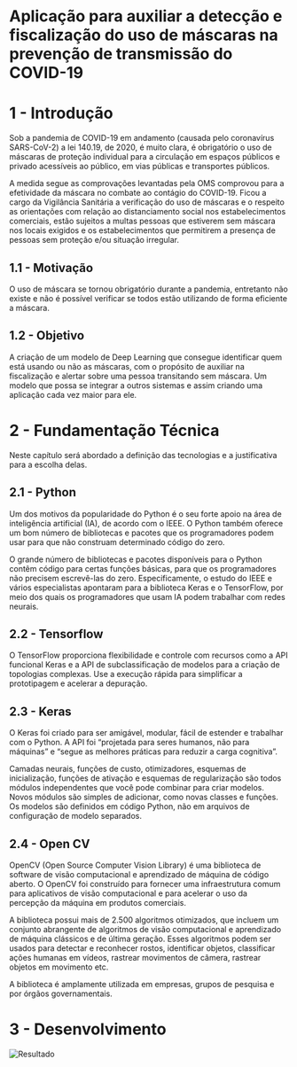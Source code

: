 # Aplicação para auxiliar a detecção e fiscalização do uso de máscaras na prevenção de transmissão do COVID-19

# 1 - Introdução
Sob a pandemia de COVID-19 em andamento (causada pelo coronavírus SARS-CoV-2) a lei 140.19, de 2020, é muito clara, é obrigatório o uso de máscaras de proteção individual para a circulação em espaços públicos e privado acessíveis ao público, em vias públicas e transportes públicos.

A medida segue as comprovações levantadas pela OMS comprovou para a efetividade da máscara no combate ao contágio do COVID-19.
Ficou a cargo da Vigilância Sanitária a verificação do uso de máscaras e o respeito as orientações com relação ao distanciamento social nos estabelecimentos comerciais, estão sujeitos a multas pessoas que estiverem sem máscara nos locais exigidos e os estabelecimentos que permitirem a presença de pessoas sem proteção e/ou situação irregular.

## 1.1 - Motivação
O uso de máscara se tornou obrigatório durante a pandemia, entretanto não existe e não é possível verificar se todos estão utilizando de forma eficiente a máscara.

## 1.2 - Objetivo
A criação de um modelo de Deep Learning que consegue identificar quem está usando ou não as máscaras, com o propósito de auxiliar na fiscalização e alertar sobre uma pessoa transitando sem máscara.
Um modelo que possa se integrar a outros sistemas e assim criando uma aplicação cada vez maior para ele.

# 2 - Fundamentação Técnica

Neste capítulo será abordado a definição das tecnologias e a justificativa para a escolha delas.

## 2.1 - Python
Um dos motivos da popularidade do Python é o seu forte apoio na área de inteligência artificial (IA), de acordo com o IEEE. O Python também oferece um bom número de bibliotecas e pacotes que os programadores podem usar para que não construam determinado código do zero.

O grande número de bibliotecas e pacotes disponíveis para o Python contêm código para certas funções básicas, para que os programadores não precisem escrevê-las do zero. Especificamente, o estudo do IEEE e vários especialistas apontaram para a biblioteca Keras e o TensorFlow, por meio dos quais os programadores que usam IA podem trabalhar com redes neurais.

## 2.2 - Tensorflow
O TensorFlow proporciona flexibilidade e controle com recursos como a API funcional Keras e a API de subclassificação de modelos para a criação de topologias complexas. Use a execução rápida para simplificar a prototipagem e acelerar a depuração.

## 2.3 - Keras
O Keras foi criado para ser amigável, modular, fácil de estender e trabalhar com o Python. A API foi “projetada para seres humanos, não para máquinas” e “segue as melhores práticas para reduzir a carga cognitiva”.

Camadas neurais, funções de custo, otimizadores, esquemas de inicialização, funções de ativação e esquemas de regularização são todos módulos independentes que você pode combinar para criar modelos. Novos módulos são simples de adicionar, como novas classes e funções. Os modelos são definidos em código Python, não em arquivos de configuração de modelo separados.

## 2.4 - Open CV
OpenCV (Open Source Computer Vision Library) é uma biblioteca de software de visão computacional e aprendizado de máquina de código aberto. O OpenCV foi construído para fornecer uma infraestrutura comum para aplicativos de visão computacional e para acelerar o uso da percepção da máquina em produtos comerciais.

A biblioteca possui mais de 2.500 algoritmos otimizados, que incluem um conjunto abrangente de algoritmos de visão computacional e aprendizado de máquina clássicos e de última geração. Esses algoritmos podem ser usados para detectar e reconhecer rostos, identificar objetos, classificar ações humanas em vídeos, rastrear movimentos de câmera, rastrear objetos em movimento etc.

A biblioteca é amplamente utilizada em empresas, grupos de pesquisa e por órgãos governamentais.

# 3 - Desenvolvimento
![Resultado](https://j.gifs.com/k25O96.gif)
